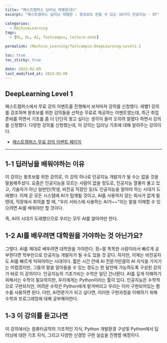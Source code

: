 ```yaml
---
title: "패스트캠퍼스 딥러닝 레벨원[0]"
excerpt: "패스트캠퍼스 딥러닝 레벨원 : 왕초보도 만들 수 있는 16가지 인공지능 - OT"

categories:
  - MachineLearning
tags:
  - [ML, DL, AI, fastcampus, lecture-note]

permalink: /Machine_Learning/fastcampus-DeepLearning-Level1-1

toc: true
toc_sticky: true

date: 2023-02-09
last_modified_at: 2023-02-09
---
```


## DeepLearning Level 1
패스트캠퍼스에서 무료 강의 이벤트를 진행해서 보자마자 강의를 신청했다.
레벨1 강의를 강조하며 왕초보를 위한 강의들을 선착순 무료로 제공하는 이벤트였는데, 최근 취업 준비를 하면서 기초를 좀 더 단단히 쌓고 싶다는 생각이 들어 오히려 잘됐다 하면서 강의를 신청했다.
다양한 강의를 신청했는데, 이 강의는 딥러닝 기초에 대해 알려주는 강의이다.
- [패스트캠퍼스 무료 강의 이벤트 페이지](https://fastcampus.co.kr/event_online_levelone)
---

## 1-1 딥러닝을 배워야하는 이유
이 강의는 왕초보를 위한 강의로, 이 강의 하나로 인공지능 개발자가 될 수는 없을 것을 말씀해주셨다.
요즘은 인공지능을 모르는 사람이 없을 정도로, 인공지능 열풍이 불고 있고, 기술자가 아닌 일반인(학생, 비전공 직장인 등)도 인공지능을 알아야 하는 시대가 도래했다.
이제 곧 모든 시스템에 AI가 탑재될 것이고, AI를 사용하지 않는 회사가 없게 될텐데, 직장에서 회의를 할 때, "우리 서비스에 사용하는 AI가~~"라는 말을 이해할 수 있으려면 AI를 배워야만 할 것이다.

즉, AI의 시대가 도래했으므로 우리는 모두 AI를 알아야만 한다.

## 1-2 AI를 배우려면 대학원을 가야하는 것 아닌가요?
그렇다. AI를 제대로 배우려면 대학원을 가야한다. 정~말 똑똑한 사람이라서 빠르게 공부한다면 학부만으로 인공지능 개발자가 될 수도 있을 것 같다. 
하지만, 이제는 비전공자도 AI를 빠르게 익혀야하는 시대이다. 
짧은 시간 안에 AI 전문가만큼의 AI 지식을 가지기는 어렵겠지만, 그들의 말을 알아들을 수 있는 정도는 한 달안에 가능하도록 구성된 강의가 바로 이 강의이다. 
인공지능의 기초가되는 수학은 일단 건너뛴다.
AI를 깊게 이해하기 위해서는 수학이 필요하지만, 우리에게는 Python이라는 툴이 있다. 인공지능은 수학적으로 구현되지만, 어려운 수학은 Python에게 맡겨버리고 우리는 이미 구현되어있는 함수를 사용하면 된다.
다만, AI전문가가 되고 싶다면, 이러한 구현과정을 이해하기 위해 수학과 프로그래밍에 대해 공부해야한다.

## 1-3 이 강의를 듣고나면
이 강의에서는 컴퓨터공학의 기초적인 지식, Python 개발환경 구성및 Python에서 딥러닝에 대한 기초 지식, 그리고 다양한 신경망 구현 실습을 진행할 예정이다.